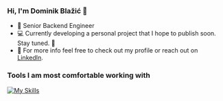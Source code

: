 ﻿### Hi, I'm Dominik Blažić 👋

- :construction_worker: Senior Backend Engineer
- :computer: Currently developing a personal project that I hope to publish soon. Stay tuned. 🤞
- 💬 For more info feel free to check out my profile or reach out on <a href="https://www.linkedin.com/in/dominikblazic/">LinkedIn</a>.
<!--- ⚡ Top contributor to the backend part of [Subs](https://subs.com/), social media tailored for content creators. -->

### Tools I am most comfortable working with
[![My Skills](https://skillicons.dev/icons?i=dotnet,cs,azure,postgres,visualstudio&perline=5)](https://skillicons.dev)

<!--
**dominikblazic/dominikblazic** is a ✨ _special_ ✨ repository because its `README.md` (this file) appears on your GitHub profile.

Here are some ideas to get you started:

- 👯 I’m looking to collaborate on ...
- 🤔 I’m looking for help with ...
- 💬 Ask me about ...
- 📫 How to reach me: ...
- 😄 Pronouns: ...
- ⚡ Fun fact: ...

-->
